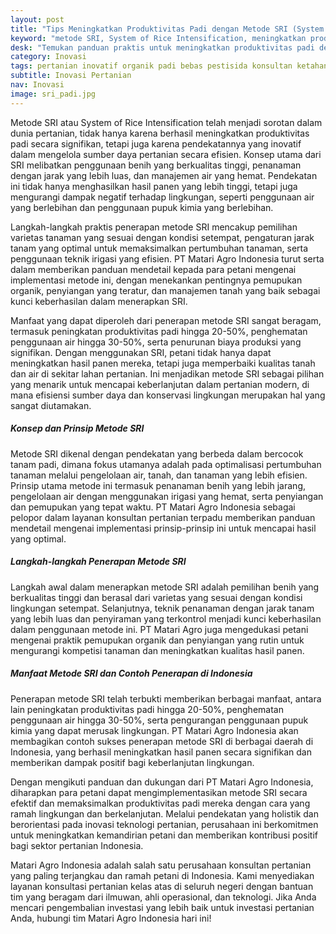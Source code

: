 ```yaml
---
layout: post
title: "Tips Meningkatkan Produktivitas Padi dengan Metode SRI (System of Rice Intensification)"
keyword: "metode SRI, System of Rice Intensification, meningkatkan produktivitas padi, teknik bercocok tanam, pertanian padi, PT Matari Agro Indonesia, konsultan pertanian, pelatihan pertanian terpadu"
desk: "Temukan panduan praktis untuk meningkatkan produktivitas padi dengan metode SRI (System of Rice Intensification). PT Matari Agro Indonesia sebagai konsultan dan pusat pelatihan pertanian terpadu memberikan tips, manfaat, dan contoh sukses penerapan metode SRI di Indonesia"
category: Inovasi
tags: pertanian inovatif organik padi bebas pestisida konsultan ketahanan pangan
subtitle: Inovasi Pertanian
nav: Inovasi
image: sri_padi.jpg
---
```


Metode SRI atau System of Rice Intensification telah menjadi sorotan dalam dunia pertanian, tidak hanya karena berhasil meningkatkan produktivitas padi secara signifikan, tetapi juga karena pendekatannya yang inovatif dalam mengelola sumber daya pertanian secara efisien. Konsep utama dari SRI melibatkan penggunaan benih yang berkualitas tinggi, penanaman dengan jarak yang lebih luas, dan manajemen air yang hemat. Pendekatan ini tidak hanya menghasilkan hasil panen yang lebih tinggi, tetapi juga mengurangi dampak negatif terhadap lingkungan, seperti penggunaan air yang berlebihan dan penggunaan pupuk kimia yang berlebihan.

Langkah-langkah praktis penerapan metode SRI mencakup pemilihan varietas tanaman yang sesuai dengan kondisi setempat, pengaturan jarak tanam yang optimal untuk memaksimalkan pertumbuhan tanaman, serta penggunaan teknik irigasi yang efisien. PT Matari Agro Indonesia turut serta dalam memberikan panduan mendetail kepada para petani mengenai implementasi metode ini, dengan menekankan pentingnya pemupukan organik, penyiangan yang teratur, dan manajemen tanah yang baik sebagai kunci keberhasilan dalam menerapkan SRI.

Manfaat yang dapat diperoleh dari penerapan metode SRI sangat beragam, termasuk peningkatan produktivitas padi hingga 20-50%, penghematan penggunaan air hingga 30-50%, serta penurunan biaya produksi yang signifikan. Dengan menggunakan SRI, petani tidak hanya dapat meningkatkan hasil panen mereka, tetapi juga memperbaiki kualitas tanah dan air di sekitar lahan pertanian. Ini menjadikan metode SRI sebagai pilihan yang menarik untuk mencapai keberlanjutan dalam pertanian modern, di mana efisiensi sumber daya dan konservasi lingkungan merupakan hal yang sangat diutamakan.

##### Konsep dan Prinsip Metode SRI
Metode SRI dikenal dengan pendekatan yang berbeda dalam bercocok tanam padi, dimana fokus utamanya adalah pada optimalisasi pertumbuhan tanaman melalui pengelolaan air, tanah, dan tanaman yang lebih efisien. Prinsip utama metode ini termasuk penanaman benih yang lebih jarang, pengelolaan air dengan menggunakan irigasi yang hemat, serta penyiangan dan pemupukan yang tepat waktu. PT Matari Agro Indonesia sebagai pelopor dalam layanan konsultan pertanian terpadu memberikan panduan mendetail mengenai implementasi prinsip-prinsip ini untuk mencapai hasil yang optimal.

##### Langkah-langkah Penerapan Metode SRI
Langkah awal dalam menerapkan metode SRI adalah pemilihan benih yang berkualitas tinggi dan berasal dari varietas yang sesuai dengan kondisi lingkungan setempat. Selanjutnya, teknik penanaman dengan jarak tanam yang lebih luas dan penyiraman yang terkontrol menjadi kunci keberhasilan dalam penggunaan metode ini. PT Matari Agro juga mengedukasi petani mengenai praktik pemupukan organik dan penyiangan yang rutin untuk mengurangi kompetisi tanaman dan meningkatkan kualitas hasil panen.

##### Manfaat Metode SRI dan Contoh Penerapan di Indonesia
Penerapan metode SRI telah terbukti memberikan berbagai manfaat, antara lain peningkatan produktivitas padi hingga 20-50%, penghematan penggunaan air hingga 30-50%, serta pengurangan penggunaan pupuk kimia yang dapat merusak lingkungan. PT Matari Agro Indonesia akan membagikan contoh sukses penerapan metode SRI di berbagai daerah di Indonesia, yang berhasil meningkatkan hasil panen secara signifikan dan memberikan dampak positif bagi keberlanjutan lingkungan.

Dengan mengikuti panduan dan dukungan dari PT Matari Agro Indonesia, diharapkan para petani dapat mengimplementasikan metode SRI secara efektif dan memaksimalkan produktivitas padi mereka dengan cara yang ramah lingkungan dan berkelanjutan. Melalui pendekatan yang holistik dan berorientasi pada inovasi teknologi pertanian, perusahaan ini berkomitmen untuk meningkatkan kemandirian petani dan memberikan kontribusi positif bagi sektor pertanian Indonesia.

Matari Agro Indonesia adalah salah satu perusahaan konsultan pertanian yang paling terjangkau dan ramah petani di Indonesia. Kami menyediakan layanan konsultasi pertanian kelas atas di seluruh negeri dengan bantuan tim yang beragam dari ilmuwan, ahli operasional, dan teknologi. Jika Anda mencari pengembalian investasi yang lebih baik untuk investasi pertanian Anda, hubungi tim Matari Agro Indonesia hari ini!

